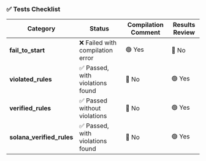### ✅ Tests Checklist

| Category              | Status                          | Compilation Comment | Results Review |
|-----------------------|----------------------------------|----------------------|----------------|
| **fail_to_start**      | ❌ Failed with compilation error | 🟢 Yes               | 🔴 No          |
| **violated_rules**     | ✅ Passed, with violations found | 🔴 No                | 🟢 Yes         |
| **verified_rules**     | ✅ Passed without violations     | 🔴 No                | 🟢 Yes         |
| **solana_verified_rules** | ✅ Passed, with violations found     | 🔴 No               | 🟢 Yes         |